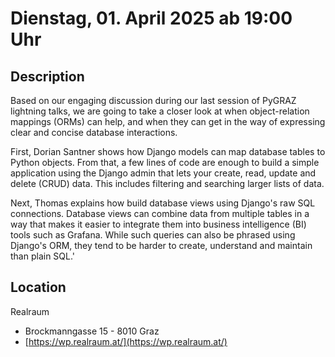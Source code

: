 # Dienstag, 01. April 2025 ab 19:00 Uhr

## Description

Based on our engaging discussion during our last session of PyGRAZ lightning talks, we are going to take a closer look at when object-relation mappings (ORMs) can help, and when they can get in the way of expressing clear and concise database interactions.

First, Dorian Santner shows how Django models can map database tables to Python objects. From that, a few lines of code are enough to build a simple application using the Django admin that lets your create, read, update and delete (CRUD) data. This includes filtering and searching larger lists of data.

Next, Thomas explains how build database views using Django's raw SQL connections. Database views can combine data from multiple tables in a way that makes it easier to integrate them into business intelligence (BI) tools such as Grafana. While such queries can also be phrased using Django's ORM, they tend to be harder to create, understand and maintain than plain SQL.'

## Location

Realraum

- Brockmanngasse 15  - 8010 Graz 
- [https://wp.realraum.at/](https://wp.realraum.at/)

